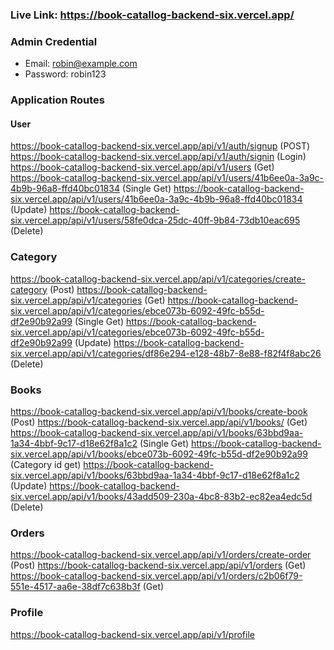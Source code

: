 ### Live Link: https://book-catallog-backend-six.vercel.app/

### Admin Credential
* Email: robin@example.com
* Password: robin123

### Application Routes

#### User
https://book-catallog-backend-six.vercel.app/api/v1/auth/signup (POST)
https://book-catallog-backend-six.vercel.app/api/v1/auth/signin (Login)
https://book-catallog-backend-six.vercel.app/api/v1/users (Get)
https://book-catallog-backend-six.vercel.app/api/v1/users/41b6ee0a-3a9c-4b9b-96a8-ffd40bc01834 (Single Get)
https://book-catallog-backend-six.vercel.app/api/v1/users/41b6ee0a-3a9c-4b9b-96a8-ffd40bc01834 (Update)
https://book-catallog-backend-six.vercel.app/api/v1/users/58fe0dca-25dc-40ff-9b84-73db10eac695 (Delete)

### Category
https://book-catallog-backend-six.vercel.app/api/v1/categories/create-category (Post)
https://book-catallog-backend-six.vercel.app/api/v1/categories (Get) 
https://book-catallog-backend-six.vercel.app/api/v1/categories/ebce073b-6092-49fc-b55d-df2e90b92a99 (Single Get)
https://book-catallog-backend-six.vercel.app/api/v1/categories/ebce073b-6092-49fc-b55d-df2e90b92a99 (Update)
https://book-catallog-backend-six.vercel.app/api/v1/categories/df86e294-e128-48b7-8e88-f82f4f8abc26 (Delete)

### Books
https://book-catallog-backend-six.vercel.app/api/v1/books/create-book (Post)
https://book-catallog-backend-six.vercel.app/api/v1/books/ (Get)
https://book-catallog-backend-six.vercel.app/api/v1/books/63bbd9aa-1a34-4bbf-9c17-d18e62f8a1c2 (Single Get)
https://book-catallog-backend-six.vercel.app/api/v1/books/ebce073b-6092-49fc-b55d-df2e90b92a99 (Category id get)
https://book-catallog-backend-six.vercel.app/api/v1/books/63bbd9aa-1a34-4bbf-9c17-d18e62f8a1c2 (Update)
https://book-catallog-backend-six.vercel.app/api/v1/books/43add509-230a-4bc8-83b2-ec82ea4edc5d (Delete)

### Orders
https://book-catallog-backend-six.vercel.app/api/v1/orders/create-order (Post)
https://book-catallog-backend-six.vercel.app/api/v1/orders (Get)
https://book-catallog-backend-six.vercel.app/api/v1/orders/c2b06f79-551e-4517-aa6e-38df7c638b3f (Get)

### Profile
https://book-catallog-backend-six.vercel.app/api/v1/profile


